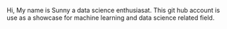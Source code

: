 Hi, My name is Sunny a data science enthusiasat.
This git hub account is use as a showcase for machine learning and data science related field.